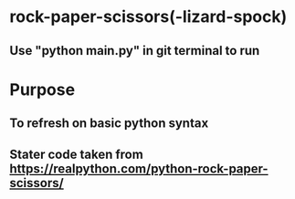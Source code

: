 # rock-paper-scissors(-lizard-spock)
## Use "python main.py" in git terminal to run
# Purpose
## To refresh on basic python syntax
## Stater code taken from https://realpython.com/python-rock-paper-scissors/
